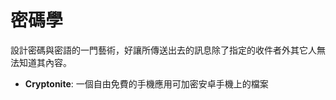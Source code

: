 [Title]: # (Cryptography)
[Order]: # (27)

# 密碼學

設計密碼與密語的一門藝術，好讓所傳送出去的訊息除了指定的收件者外其它人無法知道其內容。

- **Cryptonite**: 一個自由免費的手機應用可加密安卓手機上的檔案